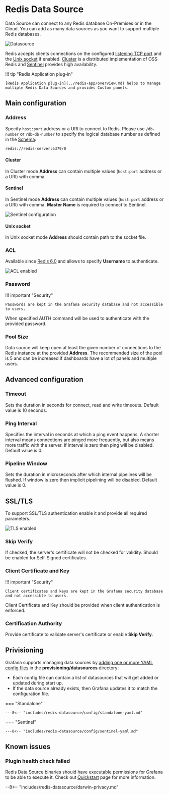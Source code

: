 # Redis Data Source

Data Source can connect to any Redis database On-Premises or in the Cloud. You can add as many data sources as you want to support multiple Redis databases.

![Datasource](../images/redis-datasource/config/config-editor.png)

Redis accepts clients connections on the configured [listening TCP port](#standalone) and the [Unix socket](#unix-socket) if enabled. [Cluster](#cluster) is a distributed implementation of OSS Redis and [Sentinel](#sentinel) provides high availability.

!!! tip "Redis Application plug-in"

    [Redis Application plug-in](../redis-app/overview.md) helps to manage multiple Redis Data Sources and provides Custom panels.

## Main configuration

### Address

Specify `host:port` address or a URI to connect to Redis. Please use `/db-number` or `?db=db-number` to specify the logical database number as defined in the [Schema](https://www.iana.org/assignments/uri-schemes/prov/redis):

```bash
redis://redis-server:6379/0
```

#### Cluster

In Cluster mode **Address** can contain multiple values (`host:port` address or a URI) with comma.

#### Sentinel

In Sentinel mode **Address** can contain multiple values (`host:port` address or a URI) with comma. **Master Name** is required to connect to Sentinel.

![Sentinel configuration](../images/redis-datasource/config/sentinel.png)

#### Unix socket

In Unix socket mode **Address** should contain path to the socket file.

### ACL

Available since [Redis 6.0](https://redis.io/topics/acl) and allows to specify **Username** to authenticate.

![ACL enabled](../images/redis-datasource/config/acl.png)

### Password

!!! important "Security"

    Passwords are kept in the Grafana security database and not accessible to users.

When specified AUTH command will be used to authenticate with the provided password.

### Pool Size

Data source will keep open at least the given number of connections to the Redis instance at the provided **Address**. The recommended size of the pool is 5 and can be increased if dashboards have a lot of panels and multiple users.

## Advanced configuration

### Timeout

Sets the duration in seconds for connect, read and write timeouts. Default value is 10 seconds.

### Ping Interval

Specifies the interval in seconds at which a ping event happens. A shorter interval means connections are pinged more frequently, but also means more traffic with the server. If interval is zero then ping will be disabled. Default value is 0.

### Pipeline Window

Sets the duration in microseconds after which internal pipelines will be flushed. If window is zero then implicit pipelining will be disabled. Default value is 0.

## SSL/TLS

To support SSL/TLS authentication enable it and provide all required parameters.

![TLS enabled](../images/redis-datasource/config/tls.png)

### Skip Verify

If checked, the server's certificate will not be checked for validity. Should be enabled for Self-Signed certificates.

### Client Certificate and Key

!!! important "Security"

    Client certificates and keys are kept in the Grafana security database and not accessible to users.

Client Certificate and Key should be provided when client authentication is enforced.

### Certification Authority

Provide certificate to validate server's certificate or enable **Skip Verify**.

## Privisioning

Grafana supports managing data sources by [adding one or more YAML config files](https://grafana.com/docs/grafana/latest/administration/provisioning/) in the **provisioning/datasources** directory:

- Each config file can contain a list of datasources that will get added or updated during start up.
- If the data source already exists, then Grafana updates it to match the configuration file.

=== "Standalone"

    ---8<-- "includes/redis-datasource/config/standalone-yaml.md"

=== "Sentinel"

    ---8<-- "includes/redis-datasource/config/sentinel-yaml.md"

## Known issues

### Plugin health check failed

Redis Data Source binaries should have executable permissions for Grafana to be able to execute it. Check out [Quickstart](../quickstart.md#install-without-internet-access) page for more information.

--8<-- "includes/redis-datasource/darwin-privacy.md"
